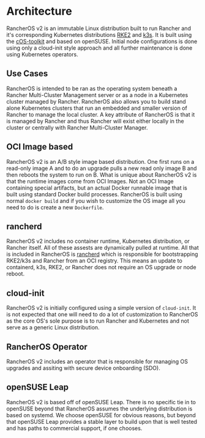 # Architecture

RancherOS v2 is an immutable Linux distribution built to run Rancher and
it's corresponding Kubernetes distributions [RKE2](https://rke2.io) 
and [k3s](https://k3s.io). It is built using the [cOS-toolkit](https://rancher-sandbox.github.io/cos-toolkit-docs/docs/)
and based on openSUSE. Initial node configurations is done using only a
cloud-init style approach and all further maintenance is done using
Kubernetes operators.

## Use Cases

RancherOS is intended to be ran as the operating system beneath a Rancher Multi-Cluster 
Management server or as a node in a Kubernetes cluster managed by Rancher. RancherOS
also allows you to build stand alone Kubernetes clusters that run an embedded
and smaller version of Rancher to manage the local cluster. A key attribute of RancherOS
is that it is managed by Rancher and thus Rancher will exist either locally in the cluster
or centrally with Rancher Multi-Cluster Manager.

## OCI Image based

RancherOS v2 is an A/B style image based distribution. One first runs
on a read-only image A and to do an upgrade pulls a new read only image
B and then reboots the system to run on B. What is unique about
RancherOS v2 is that the runtime images come from OCI Images. Not an
OCI Image containing special artifacts, but an actual Docker runnable
image that is built using standard Docker build processes. RancherOS is
built using normal `docker build` and if you wish to customize the OS
image all you need to do is create a new `Dockerfile`.

## rancherd

RancherOS v2 includes no container runtime, Kubernetes distribution,
or Rancher itself. All of these assests are dynamically pulled at runtime. All that
is included in RancherOS is [rancherd](https://github.com/rancher/rancherd) which
is responsible for bootstrapping RKE2/k3s and Rancher from an OCI registry. This means
an update to containerd, k3s, RKE2, or Rancher does not require an OS upgrade
or node reboot.

## cloud-init

RancherOS v2 is initially configured using a simple version of `cloud-init`.
It is not expected that one will need to do a lot of customization to RancherOS
as the core OS's sole purpose is to run Rancher and Kubernetes and not serve as
a generic Linux distribution.

## RancherOS Operator

RancherOS v2 includes an operator that is responsible for managing OS upgrades
and assiting with secure device onboarding (SDO).


## openSUSE Leap

RancherOS v2 is based off of openSUSE Leap.  There is no specific tie in to
openSUSE beyond that RancherOS assumes the underlying distribution is
based on systemd. We choose openSUSE for obvious reasons, but beyond
that openSUSE Leap provides a stable layer to build upon that is well
tested and has paths to commercial support, if one chooses.